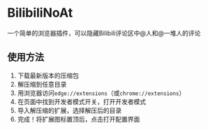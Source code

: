 # BilibiliNoAt

一个简单的浏览器插件，可以隐藏Bilibili评论区中@人和@一堆人的评论

## 使用方法

1. 下载最新版本的压缩包
2. 解压缩到任意目录
3. 用浏览器访问`edge://extensions`（或`chrome://extensions`）
4. 在页面中找到开发者模式开关，打开开发者模式
5. 导入解压缩的扩展，选择解压后的目录
6. 完成！将扩展图标置顶后，点击打开配置界面